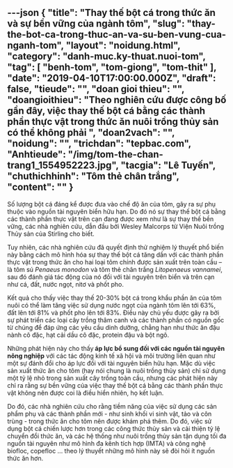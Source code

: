 ---json
{
    "title": "Thay thế bột cá trong thức ăn và sự bền vững của ngành tôm",
    "slug": "thay-the-bot-ca-trong-thuc-an-va-su-ben-vung-cua-nganh-tom",
    "layout": "noidung.html",
    "category": "danh-muc.ky-thuat.nuoi-tom",
    "tag": [
        "benh-tom",
        "tom-giong",
        "tom-thit"
    ],
    "date": "2019-04-10T17:00:00.000Z",
    "draft": false,
    "tieude": "",
    "doan gioi thieu": "",
    "doangioithieu": "Theo nghiên cứu được công bố gần đây, việc thay thế bột cá bằng các thành phần thực vật trong thức ăn nuôi trồng thủy sản có thể không phải ",
    "doan2vach": "",
    "noidung": "",
    "trichdan": "tepbac.com",
    "Anhtieude": "/img/tom-the-chan-trang1_1554952223.jpg",
    "tacgia": "Lê Tuyến",
    "chuthichhinh": "Tôm thẻ chân trắng",
    "__content__": ""
}
---
<p>Số lượng bột c&aacute; đ&aacute;ng kể được đưa v&agrave;o chế độ ăn của t&ocirc;m, g&acirc;y ra sự phụ thuộc v&agrave;o nguồn t&agrave;i nguy&ecirc;n biển hữu hạn. Do đ&oacute; n&oacute; sự thay thế bột c&aacute; bằng c&aacute;c th&agrave;nh phần thực vật tr&ecirc;n cạn đang được xem như l&agrave; sự thay thế bền vững, c&aacute;c nh&agrave; nghi&ecirc;n cứu, dẫn đầu bởi Wesley Malcorps từ Viện Nu&ocirc;i trồng Thủy sản của Stirling cho biết.</p>

<p>Tuy nhi&ecirc;n, c&aacute;c nh&agrave; nghi&ecirc;n cứu đ&atilde; quyết định thử nghiệm l&yacute; thuyết phổ biến n&agrave;y bằng c&aacute;ch m&ocirc; h&igrave;nh h&oacute;a sự thay thế bột c&aacute; tăng dần với c&aacute;c th&agrave;nh phần thực vật trong thức ăn cho hai loại t&ocirc;m ch&iacute;nh được sản xuất tr&ecirc;n to&agrave;n cầu &ndash; l&agrave; t&ocirc;m s&uacute;&nbsp;<em>Penaeus monodon</em>&nbsp;v&agrave; t&ocirc;m thẻ ch&acirc;n trắng&nbsp;<em>Litopenaeus vannamei</em>, sau đ&oacute; đ&aacute;nh gi&aacute; t&aacute;c động của n&oacute; đối với t&agrave;i nguy&ecirc;n tr&ecirc;n biển v&agrave; tr&ecirc;n cạn như c&aacute;, đất, nước ngọt, nitơ v&agrave; phốt pho.</p>

<p>Kết quả cho thấy việc thay thế 20-30% bột c&aacute; trong khẩu phần ăn của t&ocirc;m nu&ocirc;i c&oacute; thể l&agrave;m tăng việc sử dụng nước ngọt của ng&agrave;nh t&ocirc;m l&ecirc;n tới 63%, đất l&ecirc;n tới 81% v&agrave; phốt pho l&ecirc;n tới 83%. Điều n&agrave;y chủ yếu được g&acirc;y ra bởi sự ph&aacute;t triển c&aacute;c loại c&acirc;y trồng th&acirc;m canh v&agrave; c&aacute;c th&agrave;nh phần c&oacute; nguồn gốc từ ch&uacute;ng để đ&aacute;p ứng c&aacute;c y&ecirc;u cầu dinh dưỡng, chẳng hạn như thức ăn đậu n&agrave;nh c&ocirc; đặc, hạt cải dầu c&ocirc; đặc, protein đậu v&agrave; bột ng&ocirc;.</p>

<p>Những ph&aacute;t hiện n&agrave;y cho thấy<strong>&nbsp;&aacute;p lực bổ sung đối với c&aacute;c nguồn t&agrave;i nguy&ecirc;n n&ocirc;ng nghiệp</strong>&nbsp;với c&aacute;c t&aacute;c động kinh tế x&atilde; hội v&agrave; m&ocirc;i trường li&ecirc;n quan như một sự đ&aacute;nh đổi cho &aacute;p lực đối với t&agrave;i nguy&ecirc;n biển hữu hạn. Mặc d&ugrave; việc sản xuất thức ăn cho t&ocirc;m (hay n&oacute;i chung l&agrave; nu&ocirc;i trồng thủy sản) chỉ sử dụng một tỷ lệ nhỏ trong sản xuất c&acirc;y trồng to&agrave;n cầu, nhưng c&aacute;c ph&aacute;t hiện n&agrave;y chỉ ra rằng sự bền vững của việc thay thế bột c&aacute; bằng c&aacute;c th&agrave;nh phần thực vật kh&ocirc;ng n&ecirc;n được coi l&agrave; điều hiển nhi&ecirc;n, họ kết luận.</p>

<p>Do đ&oacute;, c&aacute;c nh&agrave; nghi&ecirc;n cứu cho rằng tiềm năng của việc sử dụng c&aacute;c sản phẩm phụ v&agrave; c&aacute;c th&agrave;nh phần mới - như sinh khối vi sinh vật, tảo v&agrave; c&ocirc;n tr&ugrave;ng - trong thức ăn cho t&ocirc;m n&ecirc;n được kh&aacute;m ph&aacute; th&ecirc;m. Do đ&oacute;, việc sử dụng bột c&aacute; chiến lược hơn trong c&aacute;c c&ocirc;ng thức thủy sản v&agrave; cải thiện tỷ lệ chuyển đổi thức ăn, v&agrave; c&aacute;c hệ thống như nu&ocirc;i trồng thủy sản tận dụng tối đa nguồn t&agrave;i nguy&ecirc;n như m&ocirc; h&igrave;nh đa k&ecirc;nh t&iacute;ch hợp (IMTA) v&agrave; c&ocirc;ng nghệ biofloc, copefloc ... theo l&yacute; thuyết những m&ocirc; h&igrave;nh n&agrave;y sẽ đ&ograve;i hỏi &iacute;t nguồn thức ăn hơn.&nbsp;</p>
